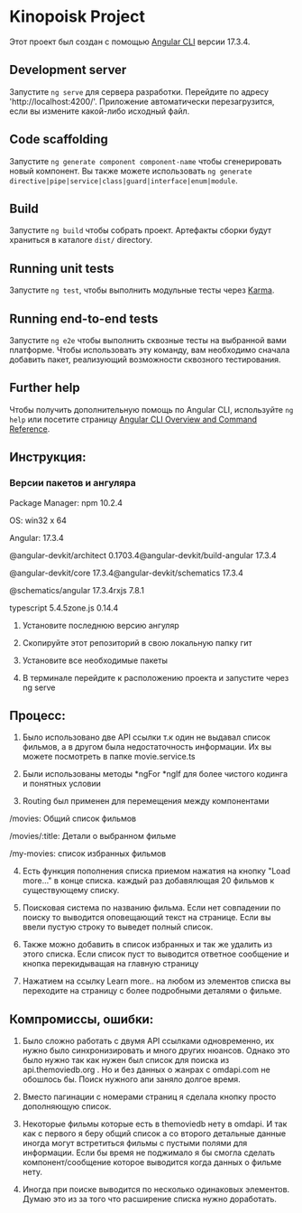# Kinopoisk Project

Этот проект был создан с помощью [Angular CLI](https://github.com/angular/angular-cli) версии 17.3.4.

## Development server

Запустите `ng serve` для сервера разработки. Перейдите по адресу 'http://localhost:4200/'. Приложение автоматически перезагрузится, если вы измените какой-либо исходный файл.

## Code scaffolding

Запустите `ng generate component component-name` чтобы сгенерировать новый компонент. Вы также можете использовать `ng generate directive|pipe|service|class|guard|interface|enum|module`.

## Build
Запустите `ng build` чтобы собрать проект. Артефакты сборки будут храниться в каталоге `dist/` directory.

## Running unit tests

Запустите `ng test`, чтобы выполнить модульные тесты через [Karma](https://karma-runner.github.io).

## Running end-to-end tests

Запустите `ng e2e` чтобы выполнить сквозные тесты на выбранной вами платформе. Чтобы использовать эту команду, вам необходимо сначала добавить пакет, реализующий возможности сквозного тестирования.

## Further help

Чтобы получить дополнительную помощь по Angular CLI, используйте `ng help` или посетите страницу [Angular CLI Overview and Command Reference](https://angular.io/cli).



## Инструкция: 

### Версии пакетов и ангуляра

Package Manager: npm 10.2.4

OS: win32 x 64

Angular: 17.3.4

@angular-devkit/architect           0.1703.4@angular-devkit/build-angular        17.3.4

@angular-devkit/core            17.3.4@angular-devkit/schematics      17.3.4

@schematics/angular             17.3.4rxjs                            7.8.1

typescript                      5.4.5zone.js                         0.14.4



1. Установите последнюю версию ангуляр

2. Скопируйте этот репозиторий в свою локальную папку гит

3. Установите все необходимые пакеты
 
4. В терминале перейдите к расположению проекта и запустите через ng serve




## Процесс:

1. Было использовано две API ссылки т.к один не выдавал список фильмов, а в другом была недостаточность информации. Их вы можете посмотреть в папке movie.service.ts

2. Были использованы методы *ngFor *ngIf  для более чистого кодинга и понятных условии

3. Routing был применен для перемещения между компонентами
   
/movies: Общий список фильмов

/movies/:title: Детали о выбранном фильме

/my-movies: список избранных фильмов

4. Есть функция пополнения списка приемом нажатия на кнопку "Load more..." в конце списка. каждый раз добавялющая 20 фильмов к существующему списку.

5. Поисковая система по названию фильма. Если нет совпадении по поиску то выводится оповещающий текст на странице. Если вы ввели пустую строку то выведет полный список.

6. Также можно добавить в список избранных и так же удалить из этого списка. Если список пуст то выводится ответное сообщение и кнопка перекидыващая на главную страницу

7. Нажатием на ссылку Learn more.. на любом из элементов списка вы переходите на страницу с более подробными деталями о фильме.



## Компромиссы, ошибки:

1. Было сложно работать с двумя API ссылками одновременно, их нужно было синхронизировать и много других нюансов. Однако это было нужно так как нужен был список для поиска из api.themoviedb.org . Но и без данных о жанрах c omdapi.com не обошлось бы. Поиск нужного апи заняло долгое время.

2. Вместо пагинации с номерами страниц я сделала кнопку просто дополняющую список. 

3. Некоторые фильмы которые есть в themoviedb нету в omdapi. И так как с первого я беру общий список а со второго детальные данные иногда могут встретиться фильмы с пустыми полями для информации. Если бы время не поджимало я бы смогла сделать компонент/сообщение которое выводится когда данных о фильме нету.

4. Иногда при поиске выводится по несколько одинаковых элементов. Думаю это из за того что расширение списка нужно доработать.

